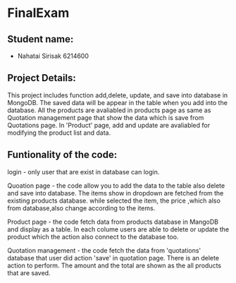 # FinalExam
## Student name:
- Nahatai Sirisak 6214600

## Project Details:
This project includes function add,delete, update, and save into database in MongoDB.
The saved data will be appear in the table when you add into the database. All the products are avaliabled in products page as same as Quotation management page that show the data which is save from Quotations page.
In 'Product' page, add and update are avaliabled for modifying the product list and data.

## Funtionality of the code:
login - only user that are exist in database can login.

Quoation page - the code allow you to add the data to the table also delete and save into database. The items show in dropdown are fetched from the existing products database. while selected the item, the price ,which also from database,also change according to the items.

Product page - the code fetch data from products database in MangoDB and display as a table. In each colume users are able to delete or update the product which the action also connect to the database too.

Quotation management - the code fetch the data from 'quotations' database that user did action 'save' in quotation page. There is an delete action to perform. The amount and the total are shown as the all products that are saved. 